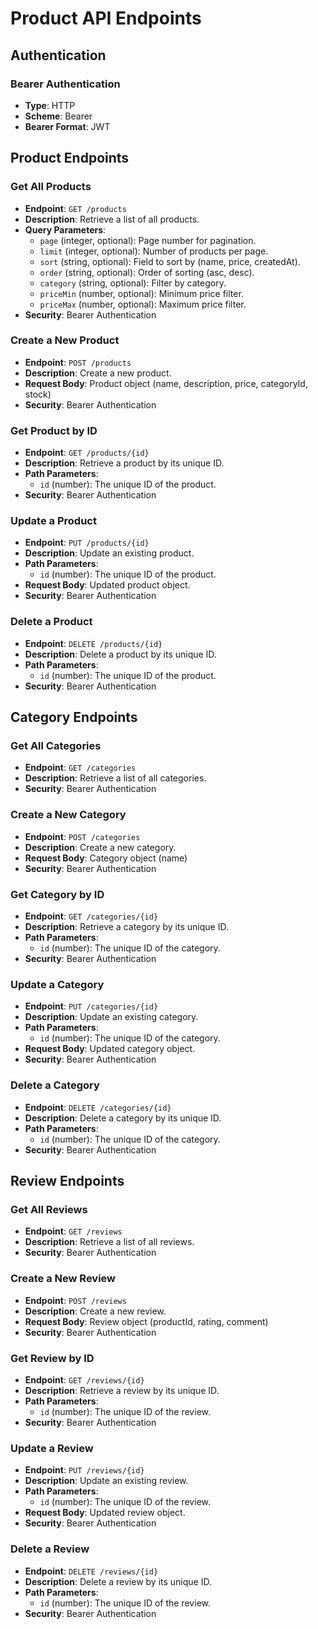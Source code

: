 # Product API Endpoints

## Authentication

### Bearer Authentication
- **Type**: HTTP
- **Scheme**: Bearer
- **Bearer Format**: JWT

## Product Endpoints

### Get All Products
- **Endpoint**: `GET /products`
- **Description**: Retrieve a list of all products.
- **Query Parameters**:
  - `page` (integer, optional): Page number for pagination.
  - `limit` (integer, optional): Number of products per page.
  - `sort` (string, optional): Field to sort by (name, price, createdAt).
  - `order` (string, optional): Order of sorting (asc, desc).
  - `category` (string, optional): Filter by category.
  - `priceMin` (number, optional): Minimum price filter.
  - `priceMax` (number, optional): Maximum price filter.
- **Security**: Bearer Authentication

### Create a New Product
- **Endpoint**: `POST /products`
- **Description**: Create a new product.
- **Request Body**: Product object (name, description, price, categoryId, stock)
- **Security**: Bearer Authentication

### Get Product by ID
- **Endpoint**: `GET /products/{id}`
- **Description**: Retrieve a product by its unique ID.
- **Path Parameters**:
  - `id` (number): The unique ID of the product.
- **Security**: Bearer Authentication

### Update a Product
- **Endpoint**: `PUT /products/{id}`
- **Description**: Update an existing product.
- **Path Parameters**:
  - `id` (number): The unique ID of the product.
- **Request Body**: Updated product object.
- **Security**: Bearer Authentication

### Delete a Product
- **Endpoint**: `DELETE /products/{id}`
- **Description**: Delete a product by its unique ID.
- **Path Parameters**:
  - `id` (number): The unique ID of the product.
- **Security**: Bearer Authentication

## Category Endpoints

### Get All Categories
- **Endpoint**: `GET /categories`
- **Description**: Retrieve a list of all categories.
- **Security**: Bearer Authentication

### Create a New Category
- **Endpoint**: `POST /categories`
- **Description**: Create a new category.
- **Request Body**: Category object (name)
- **Security**: Bearer Authentication

### Get Category by ID
- **Endpoint**: `GET /categories/{id}`
- **Description**: Retrieve a category by its unique ID.
- **Path Parameters**:
  - `id` (number): The unique ID of the category.
- **Security**: Bearer Authentication

### Update a Category
- **Endpoint**: `PUT /categories/{id}`
- **Description**: Update an existing category.
- **Path Parameters**:
  - `id` (number): The unique ID of the category.
- **Request Body**: Updated category object.
- **Security**: Bearer Authentication

### Delete a Category
- **Endpoint**: `DELETE /categories/{id}`
- **Description**: Delete a category by its unique ID.
- **Path Parameters**:
  - `id` (number): The unique ID of the category.
- **Security**: Bearer Authentication

## Review Endpoints

### Get All Reviews
- **Endpoint**: `GET /reviews`
- **Description**: Retrieve a list of all reviews.
- **Security**: Bearer Authentication

### Create a New Review
- **Endpoint**: `POST /reviews`
- **Description**: Create a new review.
- **Request Body**: Review object (productId, rating, comment)
- **Security**: Bearer Authentication

### Get Review by ID
- **Endpoint**: `GET /reviews/{id}`
- **Description**: Retrieve a review by its unique ID.
- **Path Parameters**:
  - `id` (number): The unique ID of the review.
- **Security**: Bearer Authentication

### Update a Review
- **Endpoint**: `PUT /reviews/{id}`
- **Description**: Update an existing review.
- **Path Parameters**:
  - `id` (number): The unique ID of the review.
- **Request Body**: Updated review object.
- **Security**: Bearer Authentication

### Delete a Review
- **Endpoint**: `DELETE /reviews/{id}`
- **Description**: Delete a review by its unique ID.
- **Path Parameters**:
  - `id` (number): The unique ID of the review.
- **Security**: Bearer Authentication
